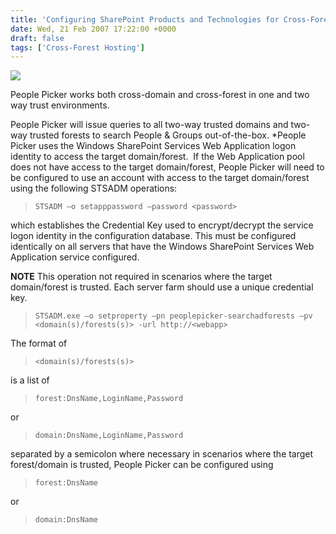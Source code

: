 ```yaml
---
title: 'Configuring SharePoint Products and Technologies for Cross-Forest Deployments'
date: Wed, 21 Feb 2007 17:22:00 +0000
draft: false
tags: ['Cross-Forest Hosting']
---
```


![](https://wbaer.officeisp.net/TechNet/pPicker.png)

People Picker works both cross-domain and cross-forest in one and two way trust environments.

People Picker will issue queries to all two-way trusted domains and two-way trusted forests to search People & Groups out-of-the-box. \*People Picker uses the Windows SharePoint Services Web Application logon identity to access the target domain/forest.  If the Web Application pool does not have access to the target domain/forest, People Picker will need to be configured to use an account with access to the target domain/forest using the following STSADM operations:

> `STSADM –o setapppassword –password <password>`

which establishes the Credential Key used to encrypt/decrypt the service logon identity in the configuration database. This must be configured identically on all servers that have the Windows SharePoint Services Web Application service configured.

**NOTE** This operation not required in scenarios where the target domain/forest is trusted. Each server farm should use a unique credential key.

> `STSADM.exe –o setproperty –pn peoplepicker-searchadforests –pv <domain(s)/forests(s)> -url http://<webapp>`

The format of

> `<domain(s)/forests(s)>`

is a list of

> `forest:DnsName,LoginName,Password`

or

> `domain:DnsName,LoginName,Password`

separated by a semicolon where necessary in scenarios where the target forest/domain is trusted, People Picker can be configured using

> `forest:DnsName`

or

> `domain:DnsName`